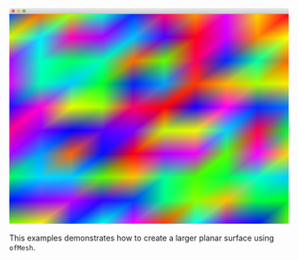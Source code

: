 ![screenshot](screenshot.png)

This examples demonstrates how to create a larger planar surface using `ofMesh`.
